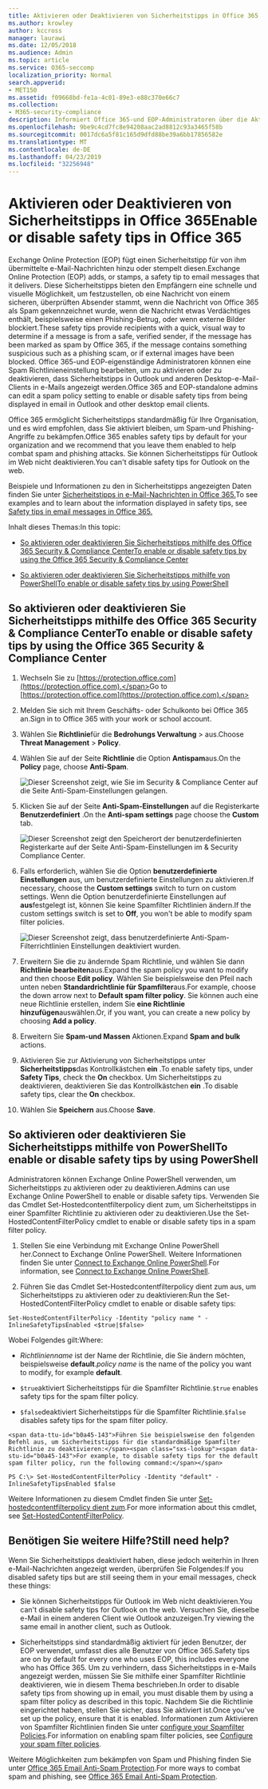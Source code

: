 ```yaml
---
title: Aktivieren oder Deaktivieren von Sicherheitstipps in Office 365
ms.author: krowley
author: kccross
manager: laurawi
ms.date: 12/05/2018
ms.audience: Admin
ms.topic: article
ms.service: O365-seccomp
localization_priority: Normal
search.appverid:
- MET150
ms.assetid: f09668bd-fe1a-4c01-89e3-e88c370e66c7
ms.collection:
- M365-security-compliance
description: Informiert Office 365-und EOP-Administratoren über die Aktivierung und Deaktivierung von Sicherheitstipps in e-Mail-Nachrichten.
ms.openlocfilehash: 9be9c4cd7fc8e94208aac2ad8812c93a3465f58b
ms.sourcegitcommit: 0017dc6a5f81c165d9dfd88be39a6bb17856582e
ms.translationtype: MT
ms.contentlocale: de-DE
ms.lasthandoff: 04/23/2019
ms.locfileid: "32256948"
---
```

# <a name="enable-or-disable-safety-tips-in-office-365"></a><span data-ttu-id="b0a45-103">Aktivieren oder Deaktivieren von Sicherheitstipps in Office 365</span><span class="sxs-lookup"><span data-stu-id="b0a45-103">Enable or disable safety tips in Office 365</span></span>

<span data-ttu-id="b0a45-104">Exchange Online Protection (EOP) fügt einen Sicherheitstipp für von ihm übermittelte e-Mail-Nachrichten hinzu oder stempelt diesen.</span><span class="sxs-lookup"><span data-stu-id="b0a45-104">Exchange Online Protection (EOP) adds, or stamps, a safety tip to email messages that it delivers.</span></span> <span data-ttu-id="b0a45-105">Diese Sicherheitstipps bieten den Empfängern eine schnelle und visuelle Möglichkeit, um festzustellen, ob eine Nachricht von einem sicheren, überprüften Absender stammt, wenn die Nachricht von Office 365 als Spam gekennzeichnet wurde, wenn die Nachricht etwas Verdächtiges enthält, beispielsweise einen Phishing-Betrug, oder wenn externe Bilder blockiert.</span><span class="sxs-lookup"><span data-stu-id="b0a45-105">These safety tips provide recipients with a quick, visual way to determine if a message is from a safe, verified sender, if the message has been marked as spam by Office 365, if the message contains something suspicious such as a phishing scam, or if external images have been blocked.</span></span> <span data-ttu-id="b0a45-106">Office 365-und EOP-eigenständige Administratoren können eine Spam Richtlinieneinstellung bearbeiten, um zu aktivieren oder zu deaktivieren, dass Sicherheitstipps in Outlook und anderen Desktop-e-Mail-Clients in e-Mails angezeigt werden.</span><span class="sxs-lookup"><span data-stu-id="b0a45-106">Office 365 and EOP-standalone admins can edit a spam policy setting to enable or disable safety tips from being displayed in email in Outlook and other desktop email clients.</span></span> 
  
<span data-ttu-id="b0a45-107">Office 365 ermöglicht Sicherheitstipps standardmäßig für Ihre Organisation, und es wird empfohlen, dass Sie aktiviert bleiben, um Spam-und Phishing-Angriffe zu bekämpfen.</span><span class="sxs-lookup"><span data-stu-id="b0a45-107">Office 365 enables safety tips by default for your organization and we recommend that you leave them enabled to help combat spam and phishing attacks.</span></span> <span data-ttu-id="b0a45-108">Sie können Sicherheitstipps für Outlook im Web nicht deaktivieren.</span><span class="sxs-lookup"><span data-stu-id="b0a45-108">You can't disable safety tips for Outlook on the web.</span></span>
  
<span data-ttu-id="b0a45-109">Beispiele und Informationen zu den in Sicherheitstipps angezeigten Daten finden Sie unter [Sicherheitstipps in e-Mail-Nachrichten in Office 365.](safety-tips-in-office-365.md)</span><span class="sxs-lookup"><span data-stu-id="b0a45-109">To see examples and to learn about the information displayed in safety tips, see [Safety tips in email messages in Office 365.](safety-tips-in-office-365.md)</span></span>
  
<span data-ttu-id="b0a45-110">Inhalt dieses Themas:</span><span class="sxs-lookup"><span data-stu-id="b0a45-110">In this topic:</span></span>
  
- [<span data-ttu-id="b0a45-111">So aktivieren oder deaktivieren Sie Sicherheitstipps mithilfe des Office 365 Security &amp; Compliance Center</span><span class="sxs-lookup"><span data-stu-id="b0a45-111">To enable or disable safety tips by using the Office 365 Security &amp; Compliance Center</span></span>](enable-or-disable-safety-tips.md#SandCCsafetytip)
    
- [<span data-ttu-id="b0a45-112">So aktivieren oder deaktivieren Sie Sicherheitstipps mithilfe von PowerShell</span><span class="sxs-lookup"><span data-stu-id="b0a45-112">To enable or disable safety tips by using PowerShell</span></span>](enable-or-disable-safety-tips.md#pshellsafetytip)
    
## <a name="to-enable-or-disable-safety-tips-by-using-the-office-365-security-amp-compliance-center"></a><span data-ttu-id="b0a45-113">So aktivieren oder deaktivieren Sie Sicherheitstipps mithilfe des Office 365 Security &amp; Compliance Center</span><span class="sxs-lookup"><span data-stu-id="b0a45-113">To enable or disable safety tips by using the Office 365 Security &amp; Compliance Center</span></span>
<span data-ttu-id="b0a45-114"><a name="SandCCsafetytip"> </a></span><span class="sxs-lookup"><span data-stu-id="b0a45-114"></span></span>

1. <span data-ttu-id="b0a45-115">Wechseln Sie zu [https://protection.office.com](https://protection.office.com).</span><span class="sxs-lookup"><span data-stu-id="b0a45-115">Go to [https://protection.office.com](https://protection.office.com).</span></span>
    
2. <span data-ttu-id="b0a45-116">Melden Sie sich mit Ihrem Geschäfts- oder Schulkonto bei Office 365 an.</span><span class="sxs-lookup"><span data-stu-id="b0a45-116">Sign in to Office 365 with your work or school account.</span></span>
    
3. <span data-ttu-id="b0a45-117">Wählen Sie **Richtlinie**für die **Bedrohungs Verwaltung** \> aus.</span><span class="sxs-lookup"><span data-stu-id="b0a45-117">Choose **Threat Management** \> **Policy**.</span></span> 
    
4. <span data-ttu-id="b0a45-118">Wählen Sie auf der Seite **Richtlinie** die Option **Antispam**aus.</span><span class="sxs-lookup"><span data-stu-id="b0a45-118">On the **Policy** page, choose **Anti-Spam**.</span></span>
    
    ![Dieser Screenshot zeigt, wie Sie im Security &amp; Compliance Center auf die Seite Anti-Spam-Einstellungen gelangen.](media/b8eb2ee3-2eb1-4ea2-b138-f6d7fb2e23de.png)
  
5. <span data-ttu-id="b0a45-120">Klicken Sie auf der Seite **Anti-Spam-Einstellungen** auf die Registerkarte **Benutzerdefiniert** .</span><span class="sxs-lookup"><span data-stu-id="b0a45-120">On the **Anti-spam settings** page choose the **Custom** tab.</span></span> 
    
    ![Dieser Screenshot zeigt den Speicherort der benutzerdefinierten Registerkarte auf der Seite Anti-Spam-Einstellungen im &amp; Security Compliance Center.](media/1d688d23-e6f3-4de5-84a7-e8ce31786193.png)
  
6. <span data-ttu-id="b0a45-122">Falls erforderlich, wählen Sie die Option **benutzerdefinierte Einstellungen** aus, um benutzerdefinierte Einstellungen zu aktivieren.</span><span class="sxs-lookup"><span data-stu-id="b0a45-122">If necessary, choose the **Custom settings** switch to turn on custom settings.</span></span> <span data-ttu-id="b0a45-123">Wenn die Option benutzerdefinierte Einstellungen auf **aus**festgelegt ist, können Sie keine Spamfilter Richtlinien ändern.</span><span class="sxs-lookup"><span data-stu-id="b0a45-123">If the custom settings switch is set to **Off**, you won't be able to modify spam filter policies.</span></span>
    
    ![Dieser Screenshot zeigt, dass benutzerdefinierte Anti-Spam-Filterrichtlinien Einstellungen deaktiviert wurden.](media/94f900ad-b556-4a31-a3ac-acfcd72e71b8.png)
  
7. <span data-ttu-id="b0a45-125">Erweitern Sie die zu ändernde Spam Richtlinie, und wählen Sie dann **Richtlinie bearbeiten**aus.</span><span class="sxs-lookup"><span data-stu-id="b0a45-125">Expand the spam policy you want to modify and then choose **Edit policy**.</span></span> <span data-ttu-id="b0a45-126">Wählen Sie beispielsweise den Pfeil nach unten neben **Standardrichtlinie für Spamfilter**aus.</span><span class="sxs-lookup"><span data-stu-id="b0a45-126">For example, choose the down arrow next to **Default spam filter policy**.</span></span> <span data-ttu-id="b0a45-127">Sie können auch eine neue Richtlinie erstellen, indem Sie **eine Richtlinie hinzufügen**auswählen.</span><span class="sxs-lookup"><span data-stu-id="b0a45-127">Or, if you want, you can create a new policy by choosing **Add a policy**.</span></span>
    
8. <span data-ttu-id="b0a45-128">Erweitern Sie **Spam-und Massen** Aktionen.</span><span class="sxs-lookup"><span data-stu-id="b0a45-128">Expand **Spam and bulk** actions.</span></span> 
    
9. <span data-ttu-id="b0a45-129">Aktivieren Sie zur Aktivierung von Sicherheitstipps unter **Sicherheitstipps**das Kontrollkästchen **ein** .</span><span class="sxs-lookup"><span data-stu-id="b0a45-129">To enable safety tips, under **Safety Tips**, check the **On** checkbox.</span></span> <span data-ttu-id="b0a45-130">Um Sicherheitstipps zu deaktivieren, deaktivieren Sie das Kontrollkästchen **ein** .</span><span class="sxs-lookup"><span data-stu-id="b0a45-130">To disable safety tips, clear the **On** checkbox.</span></span> 
    
10. <span data-ttu-id="b0a45-131">Wählen Sie **Speichern** aus.</span><span class="sxs-lookup"><span data-stu-id="b0a45-131">Choose **Save**.</span></span>
    
## <a name="to-enable-or-disable-safety-tips-by-using-powershell"></a><span data-ttu-id="b0a45-132">So aktivieren oder deaktivieren Sie Sicherheitstipps mithilfe von PowerShell</span><span class="sxs-lookup"><span data-stu-id="b0a45-132">To enable or disable safety tips by using PowerShell</span></span>
<span data-ttu-id="b0a45-133"><a name="pshellsafetytip"> </a></span><span class="sxs-lookup"><span data-stu-id="b0a45-133"></span></span>

<span data-ttu-id="b0a45-134">Administratoren können Exchange Online PowerShell verwenden, um Sicherheitstipps zu aktivieren oder zu deaktivieren.</span><span class="sxs-lookup"><span data-stu-id="b0a45-134">Admins can use Exchange Online PowerShell to enable or disable safety tips.</span></span> <span data-ttu-id="b0a45-135">Verwenden Sie das Cmdlet Set-Hostedcontentfilterpolicy dient zum, um Sicherheitstipps in einer Spamfilter Richtlinie zu aktivieren oder zu deaktivieren.</span><span class="sxs-lookup"><span data-stu-id="b0a45-135">Use the Set-HostedContentFilterPolicy cmdlet to enable or disable safety tips in a spam filter policy.</span></span>
  
1. <span data-ttu-id="b0a45-136">Stellen Sie eine Verbindung mit Exchange Online PowerShell her.</span><span class="sxs-lookup"><span data-stu-id="b0a45-136">Connect to Exchange Online PowerShell.</span></span> <span data-ttu-id="b0a45-137">Weitere Informationen finden Sie unter [Connect to Exchange Online PowerShell](http://go.microsoft.com/fwlink/p/?LinkId=396554).</span><span class="sxs-lookup"><span data-stu-id="b0a45-137">For information, see [Connect to Exchange Online PowerShell](http://go.microsoft.com/fwlink/p/?LinkId=396554).</span></span>
    
2. <span data-ttu-id="b0a45-138">Führen Sie das Cmdlet Set-Hostedcontentfilterpolicy dient zum aus, um Sicherheitstipps zu aktivieren oder zu deaktivieren:</span><span class="sxs-lookup"><span data-stu-id="b0a45-138">Run the Set-HostedContentFilterPolicy cmdlet to enable or disable safety tips:</span></span>
    
  ```
  Set-HostedContentFilterPolicy -Identity "policy name " -InlineSafetyTipsEnabled <$true|$false>
  ```

<span data-ttu-id="b0a45-139">Wobei Folgendes gilt:</span><span class="sxs-lookup"><span data-stu-id="b0a45-139">Where:</span></span>
    
  -  <span data-ttu-id="b0a45-140">*Richtlinienname* ist der Name der Richtlinie, die Sie ändern möchten, beispielsweise **default**.</span><span class="sxs-lookup"><span data-stu-id="b0a45-140">*policy name*  is the name of the policy you want to modify, for example **default**.</span></span>
    
  -  <span data-ttu-id="b0a45-141">`$true`aktiviert Sicherheitstipps für die Spamfilter Richtlinie.</span><span class="sxs-lookup"><span data-stu-id="b0a45-141">`$true` enables safety tips for the spam filter policy.</span></span> 
    
  -  <span data-ttu-id="b0a45-142">`$false`deaktiviert Sicherheitstipps für die Spamfilter Richtlinie.</span><span class="sxs-lookup"><span data-stu-id="b0a45-142">`$false` disables safety tips for the spam filter policy.</span></span> 
    
    <span data-ttu-id="b0a45-143">Führen Sie beispielsweise den folgenden Befehl aus, um Sicherheitstipps für die standardmäßige Spamfilter Richtlinie zu deaktivieren:</span><span class="sxs-lookup"><span data-stu-id="b0a45-143">For example, to disable safety tips for the default spam filter policy, run the following command:</span></span>
    
  ```
  PS C:\> Set-HostedContentFilterPolicy -Identity "default" -InlineSafetyTipsEnabled $false
  ```

<span data-ttu-id="b0a45-144">Weitere Informationen zu diesem Cmdlet finden Sie unter [Set-hostedcontentfilterpolicy dient zum](https://technet.microsoft.com/library/jj200781.aspx).</span><span class="sxs-lookup"><span data-stu-id="b0a45-144">For more information about this cmdlet, see [Set-HostedContentFilterPolicy](https://technet.microsoft.com/library/jj200781.aspx).</span></span>
    
## <a name="still-need-help"></a><span data-ttu-id="b0a45-145">Benötigen Sie weitere Hilfe?</span><span class="sxs-lookup"><span data-stu-id="b0a45-145">Still need help?</span></span>
<span data-ttu-id="b0a45-146"><a name="pshellsafetytip"> </a></span><span class="sxs-lookup"><span data-stu-id="b0a45-146"></span></span>

<span data-ttu-id="b0a45-147">Wenn Sie Sicherheitstipps deaktiviert haben, diese jedoch weiterhin in Ihren e-Mail-Nachrichten angezeigt werden, überprüfen Sie Folgendes:</span><span class="sxs-lookup"><span data-stu-id="b0a45-147">If you disabled safety tips but are still seeing them in your email messages, check these things:</span></span>
  
- <span data-ttu-id="b0a45-148">Sie können Sicherheitstipps für Outlook im Web nicht deaktivieren.</span><span class="sxs-lookup"><span data-stu-id="b0a45-148">You can't disable safety tips for Outlook on the web.</span></span> <span data-ttu-id="b0a45-149">Versuchen Sie, dieselbe e-Mail in einem anderen Client wie Outlook anzuzeigen.</span><span class="sxs-lookup"><span data-stu-id="b0a45-149">Try viewing the same email in another client, such as Outlook.</span></span>
    
- <span data-ttu-id="b0a45-150">Sicherheitstipps sind standardmäßig aktiviert für jeden Benutzer, der EOP verwendet, umfasst dies alle Benutzer von Office 365.</span><span class="sxs-lookup"><span data-stu-id="b0a45-150">Safety tips are on by default for every one who uses EOP, this includes everyone who has Office 365.</span></span> <span data-ttu-id="b0a45-151">Um zu verhindern, dass Sicherheitstipps in e-Mails angezeigt werden, müssen Sie Sie mithilfe einer Spamfilter Richtlinie deaktivieren, wie in diesem Thema beschrieben.</span><span class="sxs-lookup"><span data-stu-id="b0a45-151">In order to disable safety tips from showing up in email, you must disable them by using a spam filter policy as described in this topic.</span></span> <span data-ttu-id="b0a45-152">Nachdem Sie die Richtlinie eingerichtet haben, stellen Sie sicher, dass Sie aktiviert ist.</span><span class="sxs-lookup"><span data-stu-id="b0a45-152">Once you've set up the policy, ensure that it is enabled.</span></span> <span data-ttu-id="b0a45-153">Informationen zum Aktivieren von Spamfilter Richtlinien finden Sie unter [configure your Spamfilter Policies](https://technet.microsoft.com/library/jj200684.aspx).</span><span class="sxs-lookup"><span data-stu-id="b0a45-153">For information on enabling spam filter policies, see [Configure your spam filter policies](https://technet.microsoft.com/library/jj200684.aspx).</span></span>
    
<span data-ttu-id="b0a45-154">Weitere Möglichkeiten zum bekämpfen von Spam und Phishing finden Sie unter [Office 365 Email Anti-Spam Protection](anti-spam-protection.md).</span><span class="sxs-lookup"><span data-stu-id="b0a45-154">For more ways to combat spam and phishing, see [Office 365 Email Anti-Spam Protection](anti-spam-protection.md).</span></span>
  

